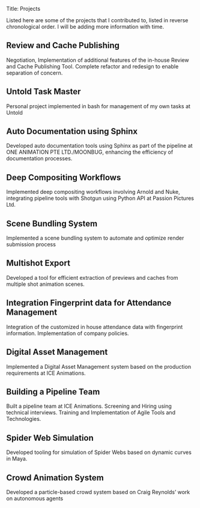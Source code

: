 Title: Projects

Listed here are some of the projects that I contributed to, listed in reverse chronological order. I will be adding more information with time.

## Review and Cache Publishing

Negotiation, Implementation of additional features of the in-house Review and Cache Publishing Tool. Complete refactor and redesign to enable separation of concern.

## Untold Task Master

Personal project implemented in bash for management of my own tasks at Untold

## Auto Documentation using Sphinx

Developed auto documentation tools using Sphinx as part of the pipeline at ONE ANIMATION PTE LTD./MOONBUG, enhancing the efficiency of documentation processes.

## Deep Compositing Workflows

Implemented deep compositing workflows involving Arnold and Nuke, integrating pipeline tools with Shotgun using Python API at Passion Pictures Ltd.

## Scene Bundling System

Implemented a scene bundling system to automate and optimize render submission process

## Multishot Export

Developed a tool for efficient extraction of previews and caches from multiple shot animation scenes.

## Integration Fingerprint data for Attendance Management

Integration of the customized in house attendance data with fingerprint information. Implementation of company policies.

## Digital Asset Management

Implemented a Digital Asset Management system based on the production requirements at ICE Animations.

## Building a Pipeline Team

Built a pipeline team at ICE Animations. Screening and Hiring using technical interviews. Training and Implementation of Agile Tools and Technologies.

## Spider Web Simulation

Developed tooling for simulation of Spider Webs based on dynamic curves in Maya.

## Crowd Animation System

Developed a particle-based crowd system based on Craig Reynolds’ work on autonomous agents
